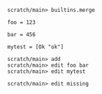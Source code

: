 ``` ucm
scratch/main> builtins.merge
```

``` unison /private/tmp/scratch.u
foo = 123

bar = 456

mytest = [Ok "ok"]
```

``` ucm
scratch/main> add
scratch/main> edit foo bar
scratch/main> edit mytest
```

``` ucm :error
scratch/main> edit missing
```
